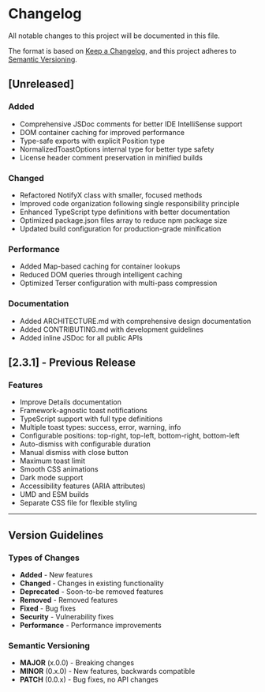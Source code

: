 # Changelog

All notable changes to this project will be documented in this file.

The format is based on [Keep a Changelog](https://keepachangelog.com/en/1.0.0/),
and this project adheres to [Semantic Versioning](https://semver.org/spec/v2.0.0.html).

## [Unreleased]

### Added
- Comprehensive JSDoc comments for better IDE IntelliSense support
- DOM container caching for improved performance
- Type-safe exports with explicit Position type
- NormalizedToastOptions internal type for better type safety
- License header comment preservation in minified builds

### Changed
- Refactored NotifyX class with smaller, focused methods
- Improved code organization following single responsibility principle
- Enhanced TypeScript type definitions with better documentation
- Optimized package.json files array to reduce npm package size
- Updated build configuration for production-grade minification

### Performance
- Added Map-based caching for container lookups
- Reduced DOM queries through intelligent caching
- Optimized Terser configuration with multi-pass compression

### Documentation
- Added ARCHITECTURE.md with comprehensive design documentation
- Added CONTRIBUTING.md with development guidelines
- Added inline JSDoc for all public APIs

## [2.3.1] - Previous Release

### Features
- Improve Details documentation
- Framework-agnostic toast notifications
- TypeScript support with full type definitions
- Multiple toast types: success, error, warning, info
- Configurable positions: top-right, top-left, bottom-right, bottom-left
- Auto-dismiss with configurable duration
- Manual dismiss with close button
- Maximum toast limit
- Smooth CSS animations
- Dark mode support
- Accessibility features (ARIA attributes)
- UMD and ESM builds
- Separate CSS file for flexible styling

---

## Version Guidelines

### Types of Changes
- **Added** - New features
- **Changed** - Changes in existing functionality
- **Deprecated** - Soon-to-be removed features
- **Removed** - Removed features
- **Fixed** - Bug fixes
- **Security** - Vulnerability fixes
- **Performance** - Performance improvements

### Semantic Versioning
- **MAJOR** (x.0.0) - Breaking changes
- **MINOR** (0.x.0) - New features, backwards compatible
- **PATCH** (0.0.x) - Bug fixes, no API changes
